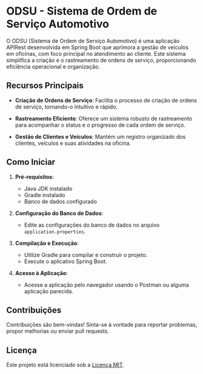 # ODSU - Sistema de Ordem de Serviço Automotivo

O ODSU (Sistema de Ordem de Serviço Automotivo) é uma aplicação APIRest desenvolvida em Spring Boot que aprimora a gestão de veículos em oficinas, com foco principal no atendimento ao cliente. Este sistema simplifica a criação e o rastreamento de ordens de serviço, proporcionando eficiência operacional e organização.

## Recursos Principais

- **Criação de Ordens de Serviço**: Facilita o processo de criação de ordens de serviço, tornando-o intuitivo e rápido.

- **Rastreamento Eficiente**: Oferece um sistema robusto de rastreamento para acompanhar o status e o progresso de cada ordem de serviço.

- **Gestão de Clientes e Veículos**: Mantém um registro organizado dos clientes, veículos e suas atividades na oficina.

## Como Iniciar

1. **Pré-requisitos**:
   - Java JDK instalado
   - Gradle instalado
   - Banco de dados configurado 

2. **Configuração do Banco de Dados**:
   - Edite as configurações do banco de dados no arquivo `application.properties`.

3. **Compilação e Execução**:
   - Utilize Gradle para compilar e construir o projeto.
   - Execute o aplicativo Spring Boot.

4. **Acesso à Aplicação**:
   - Acesse a aplicação pelo navegador usando o Postman ou alguma aplicação parecida.

## Contribuições

Contribuições são bem-vindas! Sinta-se à vontade para reportar problemas, propor melhorias ou enviar pull requests.

## Licença

Este projeto está licenciado sob a [Licença MIT](LICENSE).

